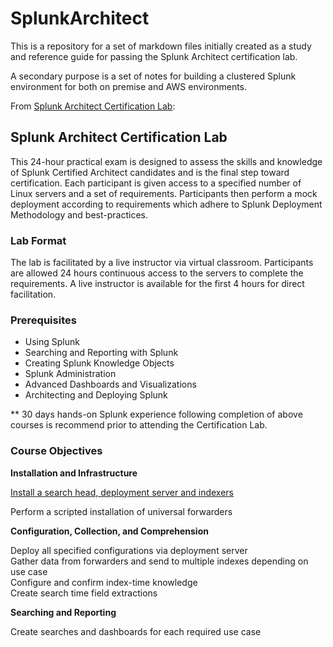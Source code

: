# SplunkArchitect

This is a repository for a set of markdown files initially created as a study and reference guide for passing the Splunk Architect certification lab.

A secondary purpose is a set of notes for building a clustered Splunk environment for both on premise and AWS environments.

From <a href="http://www.splunk.com/view/SP-CAAAH9R" target="_blank">Splunk Architect Certification Lab</a>:

## Splunk Architect Certification Lab

This 24-hour practical exam is designed to assess the skills and knowledge of Splunk Certified Architect candidates and is the final step toward certification. Each participant is given access to a specified number of Linux servers and a set of requirements. Participants then perform a mock deployment according to requirements which adhere to Splunk Deployment Methodology and best-practices.

### Lab Format

The lab is facilitated by a live instructor via virtual classroom. Participants are allowed 24 hours continuous access to the servers to complete the requirements. A live instructor is available for the first 4 hours for direct facilitation.  

### Prerequisites

* Using Splunk
* Searching and Reporting with Splunk
* Creating Splunk Knowledge Objects
* Splunk Administration
* Advanced Dashboards and Visualizations
* Architecting and Deploying Splunk

** 30 days hands-on Splunk experience following completion of above courses is recommend prior to attending the Certification Lab.

### Course Objectives

__Installation and Infrastructure__

[Install a search head, deployment server and indexers](https://github.com/packetiq/SplunkArchitect/blob/master/Install%20a%20Search%20Head%20-%20Deployment%20Server%20-%20Indexers.md)

Perform a scripted installation of universal forwarders

__Configuration, Collection, and Comprehension__

Deploy all specified configurations via deployment server  
Gather data from forwarders and send to multiple indexes depending on use case  
Configure and confirm index-time knowledge  
Create search time field extractions  

__Searching and Reporting__

Create searches and dashboards for each required use case  



